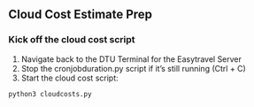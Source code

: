 ## Cloud Cost Estimate Prep

### Kick off the cloud cost script
1. Navigate back to the DTU Terminal for the Easytravel Server
2. Stop the cronjobduration.py script if it’s still running (Ctrl + C)
3. Start the cloud cost script:

```bash
python3 cloudcosts.py
```
